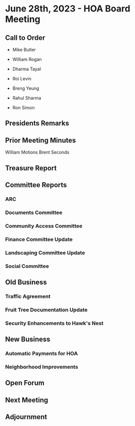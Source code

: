 # June 28th, 2023 - HOA Board Meeting

## Call to Order

* Mike Butler
* William Rogan
* Dharma Tayal
* Roi Levin
* Breng Yeung

* Rahul Sharma
* Ron Simon

## Presidents Remarks

## Prior Meeting Minutes

William Motions
Brent Seconds

## Treasure Report

## Committee Reports

### ARC

### Documents Committee

### Community Access Committee

### Finance Committee Update

### Landscaping Committee Update

### Social Committee

## Old Business

### Traffic Agreement

### Fruit Tree Documentation Update

### Security Enhancements to Hawk's Nest

## New Business

### Automatic Payments for HOA

### Neighborhood Improvements

## Open Forum

## Next Meeting

## Adjournment
